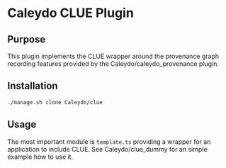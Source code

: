 Caleydo CLUE Plugin
===================

Purpose
-------
This plugin implements the CLUE wrapper around the provenance graph recording features provided by the 
Caleydo/caleydo_provenance plugin.

Installation
------------
```bash
./manage.sh clone Caleydo/clue
```

Usage
-----

The most important module is `template.ts` providing a wrapper for an application to include CLUE. See Caleydo/clue_dummy 
for an simple example how to use it. 
